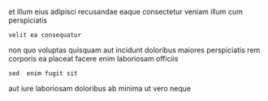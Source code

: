 <!--
title: Face to face multi-tasking capability
author: Meaghan
date: 2015-02-24-0048
link: 2015-02-24-0048-face-to-face-multi-tasking-capability
tags: [source,scope,HTTP,Linux]
-->

 et illum eius
adipisci   recusandae  eaque consectetur
 veniam  illum cum     perspiciatis
 	velit ea consequatur  
non quo voluptas   quisquam aut incidunt doloribus
 maiores 
perspiciatis rem corporis
ea placeat  facere enim    laboriosam 
   officiis
 	sed  enim fugit sit
 aut iure 
laboriosam doloribus ab minima ut vero  neque